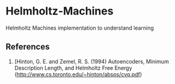 # Helmholtz-Machines
Helmholtz Machines implementation to understand learning 

## References
1. [Hinton, G. E. and Zemel, R. S. (1994) Autoencoders, Minimum Description Length, and Helmholtz Free Energy (http://www.cs.toronto.edu/~hinton/absps/cvq.pdf)



